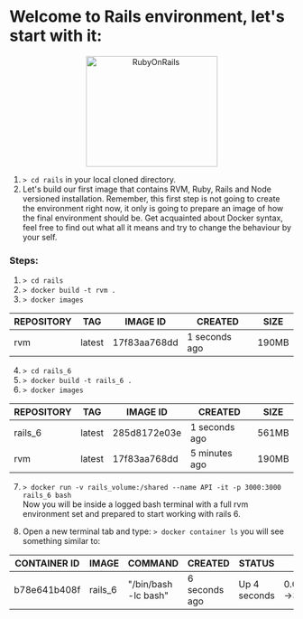 # Welcome to Rails environment, let's start with it:
<center><img src="https://upload.wikimedia.org/wikipedia/commons/6/62/Ruby_On_Rails_Logo.svg" width="233" height="196" alt="RubyOnRails"></center>

1. ```> cd rails``` in your local cloned directory.
2. Let's build our first image that contains RVM, Ruby, Rails and Node versioned installation. Remember, this first step is not going to create the environment right now, it only is going to prepare an image of how the final environment should be.
Get acquainted about Docker syntax, feel free to find out what all it means and try to change the behaviour by your self.

  ### Steps:
  1. ```> cd rails```   
  2. ```> docker build -t rvm .``` 
  3. ```> docker images```  

|REPOSITORY|TAG|IMAGE ID|CREATED|SIZE|    
|---|---|---|---|---|    
|rvm|latest|17f83aa768dd|1 seconds ago|190MB|  

  4. ```> cd rails_6```  
  5. ```> docker build -t rails_6 .``` 
  6. ```> docker images```  

|REPOSITORY|TAG|IMAGE ID|CREATED|SIZE|    
|---|---|---|---|---|    
|rails_6|latest|285d8172e03e|1 seconds ago|561MB|  
|rvm|latest|17f83aa768dd|5 minutes ago|190MB|  

  7. ```> docker run -v rails_volume:/shared --name API -it -p 3000:3000 rails_6 bash```  
    Now you will be inside a logged bash terminal with a full rvm environment set and prepared to start working with rails 6.

  8. Open a new terminal tab and type: ```> docker container ls``` you will see something similar to:  

|CONTAINER ID|IMAGE|COMMAND|CREATED|STATUS|PORTS|NAMES|
|---|---|---|---|---|---|---|
|b78e641b408f|rails_6|"/bin/bash -lc bash"|6 seconds ago|Up 4 seconds|0.0.0.0:3000->3000/tcp|API|
